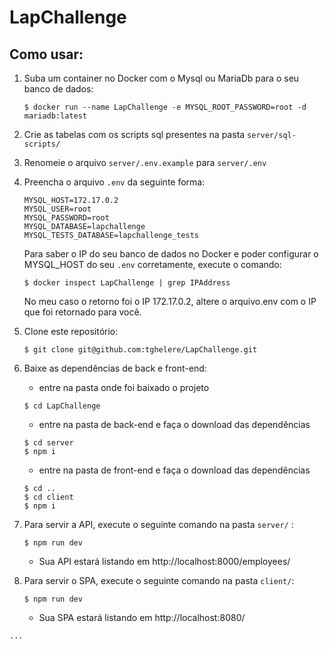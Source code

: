 # LapChallenge

## Como usar:
1. Suba um container no Docker com o Mysql ou MariaDb para o seu banco de dados:
	```console
	$ docker run --name LapChallenge -e MYSQL_ROOT_PASSWORD=root -d mariadb:latest
	```
2. Crie as tabelas com os scripts sql presentes na pasta `server/sql-scripts/`
3. Renomeie o arquivo `server/.env.example` para `server/.env`
4. Preencha o arquivo `.env` da seguinte forma:
	```console
	MYSQL_HOST=172.17.0.2
	MYSQL_USER=root
	MYSQL_PASSWORD=root
	MYSQL_DATABASE=lapchallenge
	MYSQL_TESTS_DATABASE=lapchallenge_tests
	```
	Para saber o IP do seu banco de dados no Docker e poder configurar o MYSQL_HOST do seu `.env` corretamente, execute o comando:
	```concole
	$ docker inspect LapChallenge | grep IPAddress
	```
	No meu caso o retorno foi o IP 172.17.0.2, altere o arquivo.env com o IP que foi retornado para você.

5. Clone este repositório:
	```console
	$ git clone git@github.com:tghelere/LapChallenge.git
	```
6. Baixe as dependências de back e front-end:

	- entre na pasta onde foi baixado o projeto
	```console
	$ cd LapChallenge
	```
	- entre na pasta de back-end e faça o download das dependências
	```console
	$ cd server
	$ npm i
	```

	- entre na pasta de front-end e faça o download das dependências
	```console
	$ cd ..
	$ cd client
	$ npm i
	```
7. Para servir a API, execute o seguinte comando na pasta `server/` :
	```console
	$ npm run dev
	```
	- Sua API estará listando em http://localhost:8000/employees/
8. Para servir o SPA, execute o seguinte comando na pasta `client/`:
	```console
	$ npm run dev
	```
	- Sua SPA estará listando em http://localhost:8080/


`...`
